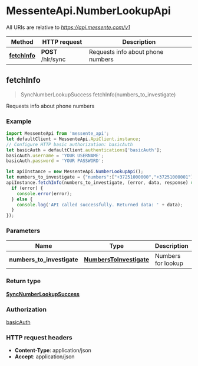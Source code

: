 # MessenteApi.NumberLookupApi

All URIs are relative to *https://api.messente.com/v1*

Method | HTTP request | Description
------------- | ------------- | -------------
[**fetchInfo**](NumberLookupApi.md#fetchInfo) | **POST** /hlr/sync | Requests info about phone numbers



## fetchInfo

> SyncNumberLookupSuccess fetchInfo(numbers_to_investigate)

Requests info about phone numbers

### Example

```javascript
import MessenteApi from 'messente_api';
let defaultClient = MessenteApi.ApiClient.instance;
// Configure HTTP basic authorization: basicAuth
let basicAuth = defaultClient.authentications['basicAuth'];
basicAuth.username = 'YOUR USERNAME';
basicAuth.password = 'YOUR PASSWORD';

let apiInstance = new MessenteApi.NumberLookupApi();
let numbers_to_investigate = {"numbers":["+37251000000","+37251000001"]}; // NumbersToInvestigate | Numbers for lookup
apiInstance.fetchInfo(numbers_to_investigate, (error, data, response) => {
  if (error) {
    console.error(error);
  } else {
    console.log('API called successfully. Returned data: ' + data);
  }
});
```

### Parameters


Name | Type | Description  | Notes
------------- | ------------- | ------------- | -------------
 **numbers_to_investigate** | [**NumbersToInvestigate**](NumbersToInvestigate.md)| Numbers for lookup | 

### Return type

[**SyncNumberLookupSuccess**](SyncNumberLookupSuccess.md)

### Authorization

[basicAuth](../README.md#basicAuth)

### HTTP request headers

- **Content-Type**: application/json
- **Accept**: application/json

